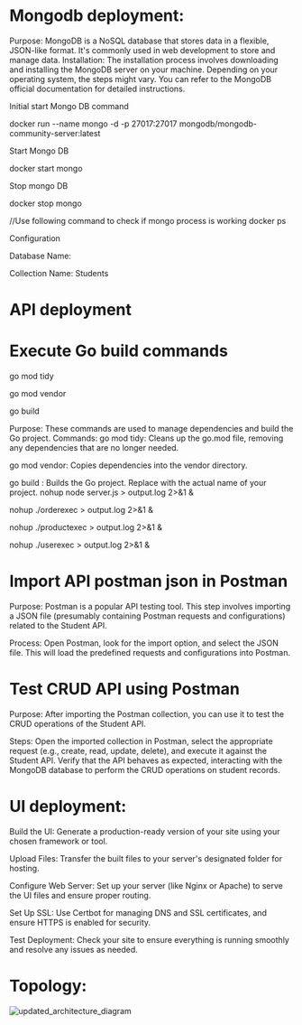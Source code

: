 # Mongodb deployment:

Purpose: MongoDB is a NoSQL database that stores data in a flexible, JSON-like format. It's commonly used in web development to store and manage data.
Installation: The installation process involves downloading and installing the MongoDB server on your machine. Depending on your operating system, the steps might vary.
You can refer to the MongoDB official documentation for detailed instructions.

Initial start Mongo DB command

docker run --name mongo -d -p 27017:27017 mongodb/mongodb-community-server:latest

Start Mongo DB

docker start mongo

Stop mongo DB

docker stop mongo

//Use following command to check if mongo process is working
docker ps

Configuration

Database Name: 

Collection Name: Students

# API deployment
# Execute Go build commands
go mod tidy

go mod vendor

go build <name of project>

Purpose: These commands are used to manage dependencies and build the Go project.
Commands:
go mod tidy: Cleans up the go.mod file, removing any dependencies that are no longer needed.

go mod vendor: Copies dependencies into the vendor directory.

go build <name of project>: Builds the Go project. Replace <name of project> with the actual name of your project.
nohup node server.js > output.log 2>&1 &

nohup ./orderexec > output.log 2>&1 &

nohup ./productexec > output.log 2>&1 &

nohup ./userexec > output.log 2>&1 &
# Import API postman json in Postman
Purpose: Postman is a popular API testing tool. This step involves importing a
JSON file (presumably containing Postman requests and configurations) related to the Student API.

Process: Open Postman, look for the import option, and select the JSON file.
This will load the predefined requests and configurations into Postman.
# Test CRUD API using Postman
Purpose: After importing the Postman collection, you can use it to test the CRUD operations of the Student API.

Steps: Open the imported collection in Postman, select the appropriate request (e.g., create, read, update, delete),
and execute it against the Student API. Verify that the API behaves as expected,
interacting with the MongoDB database to perform the CRUD operations on student records.

# UI deployment:
Build the UI: Generate a production-ready version of your site using your chosen framework or tool.

Upload Files: Transfer the built files to your server's designated folder for hosting.

Configure Web Server: Set up your server (like Nginx or Apache) to serve the UI files and ensure proper routing.

Set Up SSL: Use Certbot for managing DNS and SSL certificates, and ensure HTTPS is enabled for security.

Test Deployment: Check your site to ensure everything is running smoothly and resolve any issues as needed.

# Topology:
![updated_architecture_diagram](https://github.com/user-attachments/assets/eaa5bf0d-390b-47fc-9d98-163e10b57644)


